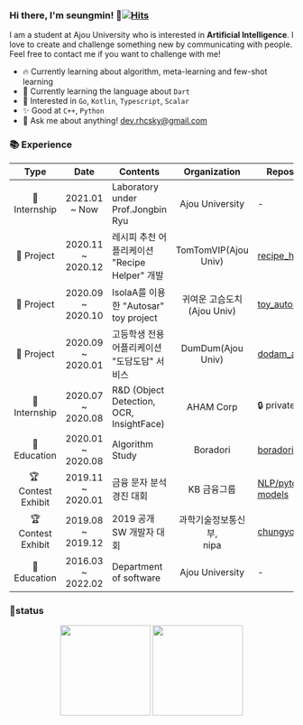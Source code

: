 ### Hi there, I'm seungmin! 👋[![Hits](https://hits.seeyoufarm.com/api/count/incr/badge.svg?url=https%3A%2F%2Fgithub.com%2Frhcsky%2Fhit-counter&count_bg=%23DB5CE9&title_bg=%23555555&icon=&icon_color=%23E7E7E7&title=hits&edge_flat=false)](https://hits.seeyoufarm.com)

I am a student at Ajou University who is interested in **Artificial Intelligence**. I love to create and challenge something new by communicating with people. Feel free to contact me if you want to challenge with me!

* 🔥 Currently learning about algorithm, meta-learning and few-shot learning
* 🌱 Currently learning the language about `Dart`
* 🎯 Interested in `Go`, `Kotlin`, `Typescript`, `Scalar`
* ✨ Good at `C++`, `Python`
* 💌 Ask me about anything! dev.rhcsky@gmail.com

### 📚 Experience

|           Type           |       Date        | Contents                                      |        Organization         | Repository                                                   |
| :----------------------: | :---------------: | --------------------------------------------- | :-------------------------: | ------------------------------------------------------------ |
|       🏢 Internship       |   2021.01 ~ Now   | Laboratory under Prof.Jongbin Ryu             |       Ajou University       | -                                                            |
|        🎡 Project         | 2020.11 ~ 2020.12 | 레시피 추천 어플리케이션 "Recipe Helper" 개발 |    TomTomVIP(Ajou Univ)     | [recipe_helper](https://github.com/it-intensive-programming2/HCI_project) |
|        🎡 Project         | 2020.09 ~ 2020.10 | IsolaA를 이용한 "Autosar" toy project         | 귀여운 고슴도치(Ajou Univ)  | [toy_autosar](https://github.com/Rhcsky/Rhcsky/tree/master/toy_autosar) |
|        🎡 Project         | 2020.09 ~ 2020.01 | 고등학생 전용 어플리케이션 "도담도담" 서비스  |      DumDum(Ajou Univ)      | [dodam_android](https://github.com/Algostu/dodam-android)    |
|       🏢 Internship       | 2020.07 ~ 2020.08 | R&D (Object Detection, OCR, InsightFace)      |          AHAM Corp          | :lock: private                                               |
|       🏫 Education        | 2020.01 ~ 2020.08 | Algorithm Study                               |          Boradori           | [boradori](https://github.com/Algostu/boradori)              |
| :trophy: ​Contest Exhibit | 2019.11 ~ 2020.01 | 금융 문자 분석 경진 대회                      |         KB 금융그룹         | [NLP/pytorch-models](https://github.com/Rhcsky/Rhcsky/tree/master/AI/Deep_Learning/NLP/pytorch-models) |
| :trophy: Contest Exhibit | 2019.08 ~ 2019.12 | 2019 공개SW 개발자 대회                       | 과학기술정보통신부,<br>nipa | [chungyo](https://github.com/hankyul2/chungyo)               |
|       🏫 Education        | 2016.03 ~ 2022.02 | Department of software                        |       Ajou University       | -                                                            |

### 🚀status

<p align="center">
    <img src="https://github-readme-stats.vercel.app/api?username=rhcsky&show_icons=true&theme=radical&bg_color=FFFFFF&text_color=000000&icon_color=C71585" height=160>
    <img src="https://github-readme-stats.vercel.app/api/top-langs/?username=rhcsky&layout=compact" height=160>
</p>

